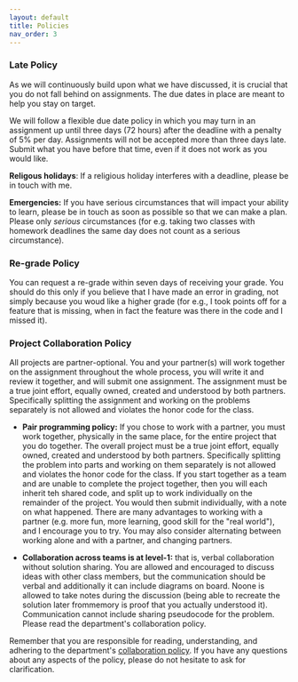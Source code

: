 ```yaml
---
layout: default 
title: Policies 
nav_order: 3
---
```



### Late Policy

As we will continuously build upon what we have discussed, it is
crucial that you do not fall behind on assignments. The due dates in
place are meant to help you stay on target.

We will follow a flexible due date policy in which you may turn in an
assignment up until three days (72 hours) after the deadline with a
penalty of 5% per day.  Assignments will not be accepted more than
three days late. Submit what you have before that time, even if it
does not work as you would like.


__Religous holidays__: If a religious holiday interferes with a
deadline, please be in touch with me.

__Emergencies:__ If you have serious circumstances that will impact
your ability to learn, please be in touch as soon as possible so that
we can make a plan. Please only _serious_ circumstances (for
e.g. taking two classes with homework deadlines the same day does not
count as a serious circumstance).



### Re-grade Policy 

You can request a re-grade within seven days of receiving your
grade. You should do this only if you believe that I have made an
error in grading, not simply because you woud like a higher grade (for
e.g., I took points off for a feature that is missing, when in fact
the feature was there in the code and I missed it).



### Project  Collaboration  Policy

All projects are partner-optional.  You and your partner(s) will work
together on the assignment throughout the whole process, you will
write it and review it together, and will submit one assignment. The
assignment must be a true joint effort, equally owned, created and
understood by both partners. Specifically splitting the assignment and
working on the problems separately is not allowed and violates the
honor code for the class.


- __Pair programming policy:__ If you chose to work with a partner,
you must work together, physically in the same place, for the entire
project that you do together. The overall project must be a true joint
effort, equally owned, created and understood by both
partners. Specifically splitting the problem into parts and working on
them separately is not allowed and violates the honor code for the
class. If you start together as a team and are unable to complete the
project together, then you will each inherit teh shared code, and
split up to work individually on the remainder of the project. You
would then submit individually, with a note on what happened.  There
are many advantages to working with a partner (e.g. more fun, more
learning, good skill for the "real world"), and I encourage you to
try. You may also consider alternating between working alone and with
a partner, and changing partners.


- __Collaboration across teams is at level-1:__ that is, verbal
  collaboration without solution sharing. You are allowed and
  encouraged to discuss ideas with other class members, but the
  communication should be verbal and additionally it can include
  diagrams on board. Noone is allowed to take notes during the
  discussion (being able to recreate the solution later frommemory is
  proof that you actually understood it). Communication cannot include
  sharing pseudocode for the problem. Please read the department's
  collaboration policy.


Remember that you are responsible for reading, understanding, and
adhering to the department's [collaboration
policy](https://turing.bowdoin.edu/dept/collab.php). If you have any
questions about any aspects of the policy, please do not hesitate to
ask for clarification.



